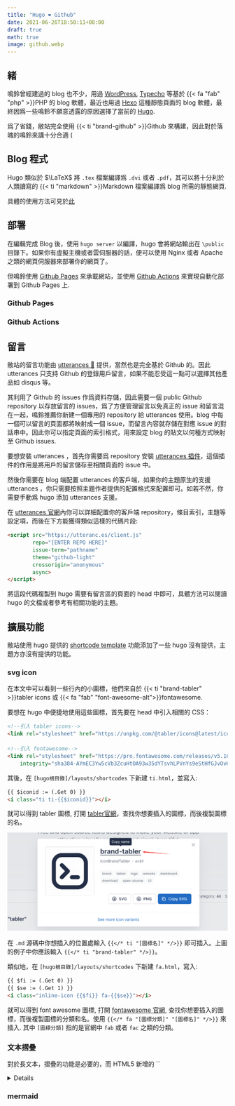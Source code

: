 ```yaml
---
title: "Hugo ❤ Github"
date: 2021-06-26T18:50:11+08:00
draft: true
math: true
image: github.webp
---
```


## 緒

鳴鈴曾經建過的 blog 也不少，用過 [WordPress](https://www.wordpress.com), [Typecho](https://typecho.org) 等基於 {{< fa "fab" "php" >}}PHP 的 blog 軟體，最近也用過 [Hexo](https://hexo.io) 這種靜態頁面的 blog 軟體，最終因爲一些鳴鈴不願意透露的原因選擇了當前的 [Hugo](https://gohugo.io/).

爲了省錢，敝站完全使用 {{< ti "brand-github" >}}Github 來構建，因此對於落魄的鳴鈴來講十分合適 (

## Blog 程式

Hugo 類似於 $\LaTeX$ 將 `.tex` 檔案編譯爲 `.dvi` 或者 `.pdf`，其可以將十分利於人類讀寫的 {{< ti "markdown" >}}Markdown 檔案編譯爲 blog 所需的靜態網頁.

具體的使用方法可見於[此](https://gohugo.io/documentation/)

## 部署

在編輯完成 Blog 後，使用 `hugo server` 以編譯，hugo 會將網站輸出在 `\public` 目錄下。如果你有虛擬主機或者雲伺服器的話，便可以使用 Nginx 或者 Apache 之類的網頁伺服器來部署你的網頁了。

但鳴鈴使用 [Github Pages](https://pages.github.com/) 來承載網站，並使用 [Github Actions](https://github.com/features/actions) 來實現自動化部署到 Github Pages 上.

### Github Pages

### Github Actions

## 留言

敝站的留言功能由 [utterances 🔮](https://utteranc.es/) 提供，當然也是完全基於 Github 的。因此 utterances 只支持 Github 的登錄用戶留言，如果不能忍受這一點可以選擇其他產品如 disqus 等。

其利用了 Github 的 issues 作爲資料存儲，因此需要一個 public Github repository 以存放留言的 issues，爲了方便管理留言以免真正的 issue 和留言混在一起，鳴鈴推薦你新建一個專用的 repository 給 utterances 使用。blog 中每一個可以留言的頁面都將映射成一個 issue，而留言內容就存儲在對應 issue 的對話串中。因此你可以指定頁面的索引格式，用來設定 blog 的貼文以何種方式映射至 Github issues.

要想安裝 utterances ，首先你需要爲 repository 安裝 [utterances 插件](https://github.com/apps/utterances)，這個插件的作用是將用戶的留言儲存至相關頁面的 issue 中。

然後你需要在 blog 端配置 utterances 的客戶端，如果你的主題原生的支援 utterances ，你只需要按照主題作者提供的配置格式來配置即可。如若不然，你需要手動爲 hugo 添加 utterances 支援。

在 [utterances 官網](https://utteranc.es/)內你可以詳細配置你的客戶端 repository，條目索引，主題等設定項，而後在下方能獲得類似這樣的代碼片段: 
```html
<script src="https://utteranc.es/client.js"
        repo="[ENTER REPO HERE]"
        issue-term="pathname"
        theme="github-light"
        crossorigin="anonymous"
        async>
</script>
```

將這段代碼複製到 hugo 需要有留言區的頁面的 head 中即可，具體方法可以閱讀 hugo 的文檔或者參考有相關功能的主題。

## 擴展功能

敝站使用 hugo 提供的 [shortcode template](https://gohugo.io/templates/shortcode-templates/) 功能添加了一些 hugo 沒有提供，主題方亦沒有提供的功能。

### svg icon

在本文中可以看到一些行內的小圖標，他們來自於 {{< ti "brand-tabler" >}}tabler icons 或 {{< fa "fab" "font-awesome-alt">}}fontawesome. 

要想在 hugo 中便捷地使用這些圖標，首先要在 head 中引入相關的 CSS：

```html
<!--引入 tabler icons-->
<link rel="stylesheet" href="https://unpkg.com/@tabler/icons@latest/iconfont/tabler-icons.min.css">

<!--引入 fontawesome-->
<link rel="stylesheet" href="https://pro.fontawesome.com/releases/v5.10.0/css/all.css"
    integrity="sha384-AYmEC3Yw5cVb3ZcuHtOA93w35dYTsvhLPVnYs9eStHfGJvOvKxVfELGroGkvsg+p" crossorigin="anonymous" />
```

其後，在 `[hugo根目錄]/layouts/shortcodes` 下新建 `ti.html`，並寫入:
```html
{{ $iconid := (.Get 0) }}
<i class="ti ti-{{$iconid}}"></i>
```
就可以得到 tabler 圖標, 打開 [tabler官網](https://tabler-icons.io/)，查找你想要插入的圖標，而後複製圖標的名。

![tabler 圖標](tabler-selector.png)

在 `.md` 源碼中你想插入的位置處輸入 `{{</* ti "[圖標名]" */>}}` 即可插入。上圖的例子中你應該輸入 `{{</* ti "brand-tabler" */>}}`。

類似地，在 `[hugo根目錄]/layouts/shortcodes` 下新建 `fa.html`，寫入:

```html
{{ $fi := (.Get 0) }}
{{ $se := (.Get 1) }}
<i class="inline-icon {{$fi}} fa-{{$se}}"></i>
```

就可以得到 font awesome 圖標, 打開 [fontawesome 官網](https://fontawesome.com), 查找你想要插入的圖標，而後複製圖標的分類和名。使用 `{{</* fa "[圖標分類]" "[圖標名]" */>}}` 來插入. 其中 `[圖標分類]` 指的是官網中 `fab` 或者 `fac` 之類的分類。

### 文本摺疊

對於長文本，摺疊的功能是必要的，而 HTML5 新增的 ``

<details>
    深思
</details>

### mermaid